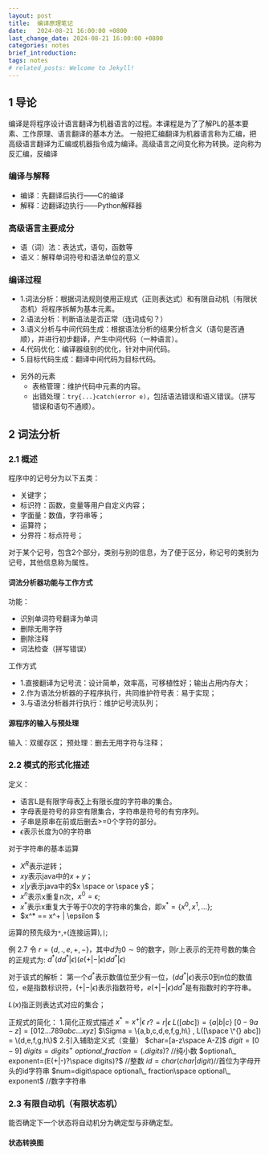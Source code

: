 ```yaml
---
layout: post
title:  编译原理笔记
date:   2024-08-21 16:00:00 +0800
last_change_date: 2024-08-21 16:00:00 +0800
categories: notes
brief_introduction: 
tags: notes
# related_posts: Welcome to Jekyll!
---
```


## 1 导论
编译是将程序设计语言翻译为机器语言的过程。本课程是为了了解PL的基本要素、工作原理、语言翻译的基本方法。
一般把汇编翻译为机器语言称为汇编，把高级语言翻译为汇编或机器指令成为编译。高级语言之间变化称为转换。逆向称为反汇编，反编译
### 编译与解释
  - 编译：先翻译后执行——C的编译
  - 解释：边翻译边执行——Python解释器

### 高级语言主要成分
  - 语（词）法：表达式，语句，函数等
  - 语义：解释单词符号和语法单位的意义

### 编译过程

* 1.词法分析：根据词法规则使用正规式（正则表达式）和有限自动机（有限状态机）将程序拆解为基本元素。
* 2.语法分析：判断语法是否正常（连词成句？）
* 3.语义分析与中间代码生成：根据语法分析的结果分析含义（语句是否通顺），并进行初步翻译，产生中间代码（一种语言）。
* 4.代码优化：编译器级别的优化，针对中间代码。
* 5.目标代码生成：翻译中间代码为目标代码。

- 另外的元素
  - 表格管理：维护代码中元素的内容。
  - 出错处理：`try{...}catch(error e)`，包括语法错误和语义错误。（拼写错误和语句不通顺）。

## 2 词法分析
### 2.1 概述
程序中的记号分为以下五类：
- 关键字；
- 标识符：函数，变量等用户自定义内容；
- 字面量：数值，字符串等；
- 运算符；
- 分界符：标点符号；

对于某个记号，包含2个部分，类别与别的信息，为了便于区分，称记号的类别为记号，其他信息称为属性。
#### 词法分析器功能与工作方式
功能：
- 识别单词符号翻译为单词
- 删除无用字符
- 删除注释
- 词法检查（拼写错误）

工作方式
- 1.直接翻译为记号流：设计简单，效率高，可移植性好；输出占用内存大；
- 2.作为语法分析器的子程序执行，共同维护符号表：易于实现；
- 3.与语法分析器并行执行：维护记号流队列；

#### 源程序的输入与预处理
输入：双缓存区；
预处理：删去无用字符与注释；

### 2.2 模式的形式化描述
定义：
- 语言L是有限字母表∑上有限长度的字符串的集合。
- 字母表是符号的非空有限集合，字符串是符号的有穷序列。
- 子串是原串在前或后删去>=0个字符的部分。
- $\epsilon$表示长度为0的字符串

对于字符串的基本运算
- $X^R$表示逆转；
- $xy$表示java中的$x+y$；
- $x|y$表示java中的$x \space or \space y$；
- $x^n$表示x重复n次，$x^0 = \epsilon$;
- $x^*$表示x重复大于等于0次的字符串的集合，即$x^* = \{ x^0 , x^1 ,... \}$;
- $x^* == x^+ | \epsilon $

运算的预先级为`*`,`+`(连接运算),`|`;

例 2.7 令 $r=\{d,.,e,+,-\}$，其中$d$为$0 \sim 9$的数字，则$r$上表示的无符号数的集合的正规式为:
$d^* (dd^* | \epsilon)(e(+|-|\epsilon)dd^* |\epsilon)$

对于该式的解析：
第一个$d^*$表示数值位至少有一位，$(dd^* | \epsilon)$表示0到n位的数值位，e是指数标识符，$(+|-|\epsilon)$表示指数符号，$e(+|-|\epsilon)dd^*$是有指数时的字符串。

$L(x)$指正则表达式对应的集合；

正规式的简化：
1.简化正规式描述
  $x^* = x^+ | \epsilon$
  $r?=r|\epsilon$
  $L([abc]) = \{a|b|c\}$
  $[0-9a-z] = [012...789abc...xyz]$
  $\Sigma = \{a,b,c,d,e,f,g,h\} , L([\space \^{} abc]) = \{d,e,f,g,h\}$
2.引入辅助定义式（变量）
  $char=[a-z\space A-Z]$
  $digit=[0-9]$
  $digits=digits^+$
  $optional\_ fraction=(. digits)?$ //纯小数
  $optional\_ exponent=(E(+|-)?\space digits)?$ //整数
  $id=char(char|digit)$//首位为字母开头的id字符串
  $num=digit\space optional\_ fraction\space optional\_ exponent$ //数字字符串

### 2.3 有限自动机（有限状态机）
能否确定下一个状态将自动机分为确定型与非确定型。
#### 状态转换图

